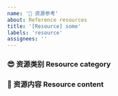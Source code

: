 ```yaml
---
name: '💎 资源参考'
about: Reference resources
title: '[Resource] some'
labels: 'resource'
assignees: ''
---
```


### 😎 资源类别 Resource category

<!-- 描述你所提供资源的类别。 -->
<!-- Describe the type of resource you provide. -->

### 🎨 资源内容 Resource content

<!-- 列出你所提供资源的详细内容。 -->
<!-- List the details of the resources you provide. -->
